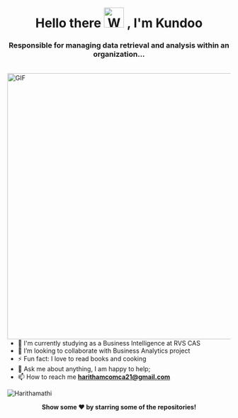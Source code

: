 

<h1 align="center">Hello there <img src="https://raw.githubusercontent.com/nixin72/nixin72/master/wave.gif" alt="Waving hand animated gif" height="45" width="45" /> , I'm Kundoo</h1>
<h3 align="center"> Responsible for managing data retrieval and analysis within an organization... </h3> <br>
<img align="left" alt="GIF" src="https://images.prismic.io/smarttask/06832d30-f058-415e-934b-0563721fb7fa_Business+Impact+Analysis.gif?auto=compress,format" width="600"/>

- 🔭 I'm currently studying as a Business Intelligence at RVS CAS
- 👯 I’m looking to collaborate with Business Analytics project
- ⚡ Fun fact: I love to read books and cooking
- 💬 Ask me about anything, I am happy to help;
- 📫 How to reach me **harithamcomca21@gmail.com**

<p align="left"> <img src="https://komarev.com/ghpvc/?username=Harithamathi&label=Profile%20views&color=0e75b6&style=flat" alt="Harithamathi" /> </p>


 

<p align="center"> <b>Show some ❤️ by starring some of the repositories!</b> </p>




